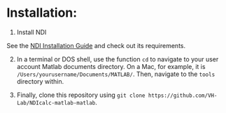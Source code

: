 # Installation:

1. Install NDI

See the [NDI Installation Guide](https://vh-lab.github.io/NDI-matlab/installation/) and check out its requirements.

2. In a terminal or DOS shell, use the function `cd` to navigate to your user account Matlab documents directory. On a Mac, for example, it is `/Users/yourusername/Documents/MATLAB/`. Then, navigate to the `tools` directory within.

3. Finally, clone this repository using `git clone https://github.com/VH-Lab/NDIcalc-matlab-matlab`.



